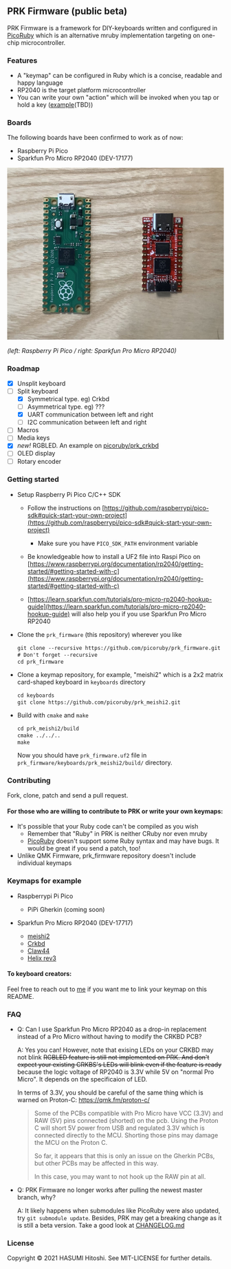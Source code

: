 ## PRK Firmware (public beta)

PRK Firmware is a framework for DIY-keyboards written and configured in [PicoRuby](https://github.com/picoruby/picoruby) which is an alternative mruby implementation targeting on one-chip microcontroller.

### Features

- A "keymap" can be configured in Ruby which is a concise, readable and happy language
- RP2040 is the target platform microcontroller
- You can write your own "action" which will be invoked when you tap or hold a key ([example]()(TBD))

### Boards

The following boards have been confirmed to work as of now:

- Raspberry Pi Pico
- Sparkfun Pro Micro RP2040 (DEV-17177)

![](doc/images/RP2040_boards.jpg)

_(left: Raspberry Pi Pico / right: Sparkfun Pro Micro RP2040)_

### Roadmap

- [x] Unsplit keyboard
- [ ] Split keyboard
  - [x] Symmetrical type. eg) Crkbd
  - [ ] Asymmetrical type. eg) ???
  - [x] UART communication between left and right
  - [ ] I2C communication between left and right
- [ ] Macros
- [ ] Media keys
- [x] *new!* RGBLED. An example on [picoruby/prk_crkbd](https://github.com/picoruby/prk_crkbd/blob/main/keymap.rb#L61-L76)
- [ ] OLED display
- [ ] Rotary encoder

### Getting started

- Setup Raspberry Pi Pico C/C++ SDK

  - Follow the instructions on [https://github.com/raspberrypi/pico-sdk#quick-start-your-own-project](https://github.com/raspberrypi/pico-sdk#quick-start-your-own-project)
    - Make sure you have `PICO_SDK_PATH` environment variable

  - Be knowledgeable how to install a UF2 file into Raspi Pico on [https://www.raspberrypi.org/documentation/rp2040/getting-started/#getting-started-with-c](https://www.raspberrypi.org/documentation/rp2040/getting-started/#getting-started-with-c)

  - [https://learn.sparkfun.com/tutorials/pro-micro-rp2040-hookup-guide](https://learn.sparkfun.com/tutorials/pro-micro-rp2040-hookup-guide) will also help you if you use Sparkfun Pro Micro RP2040

- Clone the `prk_firmware` (this repository) wherever you like

    ```
    git clone --recursive https://github.com/picoruby/prk_firmware.git # Don't forget --recursive
    cd prk_firmware
    ```

- Clone a keymap repository, for example, "meishi2" which is a 2x2 matrix card-shaped keyboard in `keyboards` directory

    ```
    cd keyboards
    git clone https://github.com/picoruby/prk_meishi2.git
    ```

- Build with `cmake` and `make`

    ```
    cd prk_meishi2/build
    cmake ../../..
    make
    ```

    Now you should have `prk_firmware.uf2` file in `prk_firmware/keyboards/prk_meishi2/build/` directory.

### Contributing

Fork, clone, patch and send a pull request.

#### For those who are willing to contribute to PRK or write your own keymaps:

- It's possible that your Ruby code can't be compiled as you wish
  - Remember that "Ruby" in PRK is neither CRuby nor even mruby
  - [PicoRuby](https://github.com/picoruby/picoruby) doesn't support some Ruby syntax and may have bugs. It would be great if you send a patch, too!
- Unlike QMK Firmware, prk_firmware repository doesn't include individual keymaps

### Keymaps for example

- Raspberrypi Pi Pico
  - PiPi Gherkin (coming soon)

- Sparkfun Pro Micro RP2040 (DEV-17717)
  - [meishi2](https://github.com/picoruby/prk_meishi2)
  - [Crkbd](https://github.com/picoruby/prk_crkbd)
  - [Claw44](https://github.com/picoruby/prk_claw44)
  - [Helix rev3](https://github.com/picoruby/prk_helix_rev3)

#### To keyboard creators:

Feel free to reach out to [me](https://twitter.com/hasumikin) if you want me to link your keymap on this README.

### FAQ

- Q: Can I use Sparkfun Pro Micro RP2040 as a drop-in replacement instead of a Pro Micro without having to modify the CRKBD PCB?
  
  A: Yes you can! However, note that exising LEDs on your CRKBD may not blink ~~RGBLED feature is still not implemented on PRK. And don't expect your existing CRKBS's LEDs will blink even if the feature is ready~~ because the logic voltage of RP2040 is 3.3V while 5V on "normal Pro Micro". It depends on the specificaion of LED.
  
  In terms of 3.3V, you should be careful of the same thing which is warned on Proton-C: https://qmk.fm/proton-c/
  
  > Some of the PCBs compatible with Pro Micro have VCC (3.3V) and RAW (5V) pins connected (shorted) on the pcb. Using the Proton C will short 5V power from USB and regulated 3.3V which is connected directly to the MCU. Shorting those pins may damage the MCU on the Proton C.
  > 
  > So far, it appears that this is only an issue on the Gherkin PCBs, but other PCBs may be affected in this way.
  > 
  > In this case, you may want to not hook up the RAW pin at all.

- Q: PRK Firmware no longer works after pulling the newest master branch, why?
  
  A: It likely happens when submodules like PicoRuby were also updated, try `git submodule update`. Besides, PRK may get a breaking change as it is still a beta version. Take a good look at [CHANGELOG.md](CHANGELOG.md)


### License

Copyright © 2021 HASUMI Hitoshi. See MIT-LICENSE for further details.

